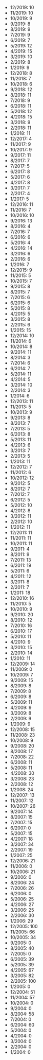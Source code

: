 *  12/2019: 10
*  11/2019: 10
*  10/2019: 9
*  9/2019: 8
*  8/2019: 9
*  7/2019: 9
*  6/2019: 7
*  5/2019: 12
*  4/2019: 15
*  3/2019: 10
*  2/2019: 8
*  1/2019: 9
*  12/2018: 8
*  11/2018: 7
*  10/2018: 6
*  9/2018: 12
*  8/2018: 11
*  7/2018: 9
*  6/2018: 11
*  5/2018: 12
*  4/2018: 15
*  3/2018: 9
*  2/2018: 11
*  1/2018: 11
*  12/2017: 4
*  11/2017: 9
*  10/2017: 9
*  9/2017: 11
*  8/2017: 7
*  7/2017: 5
*  6/2017: 8
*  5/2017: 6
*  4/2017: 8
*  3/2017: 7
*  2/2017: 4
*  1/2017: 5
*  12/2016: 11
*  11/2016: 7
*  10/2016: 10
*  9/2016: 13
*  8/2016: 4
*  7/2016: 7
*  6/2016: 6
*  5/2016: 4
*  4/2016: 14
*  3/2016: 6
*  2/2016: 6
*  1/2016: 7
*  12/2015: 9
*  11/2015: 5
*  10/2015: 7
*  9/2015: 8
*  8/2015: 7
*  7/2015: 6
*  6/2015: 6
*  5/2015: 8
*  4/2015: 5
*  3/2015: 8
*  2/2015: 6
*  1/2015: 15
*  12/2014: 10
*  11/2014: 6
*  10/2014: 8
*  9/2014: 11
*  8/2014: 3
*  7/2014: 6
*  6/2014: 7
*  5/2014: 11
*  4/2014: 5
*  3/2014: 10
*  2/2014: 3
*  1/2014: 6
*  12/2013: 11
*  11/2013: 5
*  10/2013: 9
*  9/2013: 8
*  8/2013: 7
*  7/2013: 5
*  6/2013: 8
*  5/2013: 11
*  4/2013: 6
*  3/2013: 7
*  2/2013: 5
*  1/2013: 11
*  12/2012: 7
*  11/2012: 6
*  10/2012: 12
*  9/2012: 5
*  8/2012: 7
*  7/2012: 7
*  6/2012: 5
*  5/2012: 10
*  4/2012: 8
*  3/2012: 11
*  2/2012: 10
*  1/2012: 11
*  12/2011: 11
*  11/2011: 11
*  10/2011: 11
*  9/2011: 4
*  8/2011: 9
*  7/2011: 13
*  6/2011: 19
*  5/2011: 6
*  4/2011: 12
*  3/2011: 8
*  2/2011: 7
*  1/2011: 18
*  12/2010: 16
*  11/2010: 5
*  10/2010: 9
*  9/2010: 20
*  8/2010: 12
*  7/2010: 16
*  6/2010: 17
*  5/2010: 11
*  4/2010: 9
*  3/2010: 15
*  2/2010: 14
*  1/2010: 11
*  12/2009: 14
*  11/2009: 0
*  10/2009: 7
*  9/2009: 15
*  8/2009: 8
*  7/2009: 8
*  6/2009: 8
*  5/2009: 11
*  4/2009: 9
*  3/2009: 8
*  2/2009: 9
*  1/2009: 9
*  12/2008: 15
*  11/2008: 23
*  10/2008: 9
*  9/2008: 20
*  8/2008: 17
*  7/2008: 22
*  6/2008: 11
*  5/2008: 11
*  4/2008: 30
*  3/2008: 23
*  2/2008: 12
*  1/2008: 24
*  12/2007: 13
*  11/2007: 12
*  10/2007: 26
*  9/2007: 14
*  8/2007: 15
*  7/2007: 15
*  6/2007: 0
*  5/2007: 15
*  4/2007: 18
*  3/2007: 34
*  2/2007: 19
*  1/2007: 25
*  12/2006: 21
*  11/2006: 0
*  10/2006: 21
*  9/2006: 0
*  8/2006: 24
*  7/2006: 26
*  6/2006: 0
*  5/2006: 25
*  4/2006: 27
*  3/2006: 25
*  2/2006: 30
*  1/2006: 29
*  12/2005: 100
*  11/2005: 66
*  10/2005: 34
*  9/2005: 0
*  8/2005: 40
*  7/2005: 0
*  6/2005: 39
*  5/2005: 39
*  4/2005: 67
*  3/2005: 82
*  2/2005: 100
*  1/2005: 0
*  12/2004: 51
*  11/2004: 57
*  10/2004: 0
*  9/2004: 0
*  8/2004: 58
*  7/2004: 0
*  6/2004: 60
*  5/2004: 0
*  4/2004: 0
*  3/2004: 0
*  2/2004: 0
*  1/2004: 0